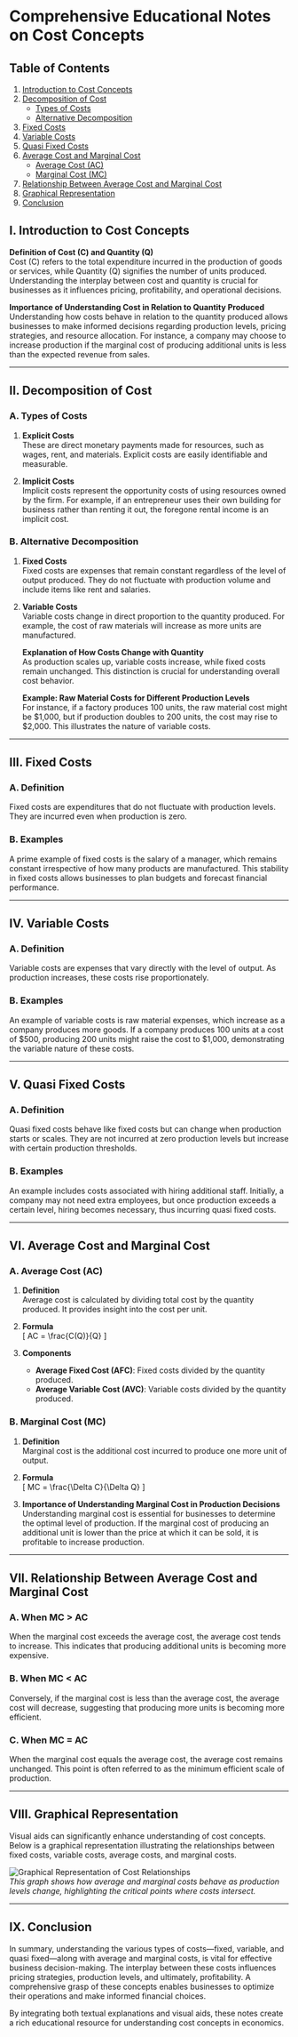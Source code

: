 # Comprehensive Educational Notes on Cost Concepts

## Table of Contents
1. [Introduction to Cost Concepts](#i-introduction-to-cost-concepts)
2. [Decomposition of Cost](#ii-decomposition-of-cost)
   - [Types of Costs](#a-types-of-costs)
   - [Alternative Decomposition](#b-alternative-decomposition)
3. [Fixed Costs](#iii-fixed-costs)
4. [Variable Costs](#iv-variable-costs)
5. [Quasi Fixed Costs](#v-quasi-fixed-costs)
6. [Average Cost and Marginal Cost](#vi-average-cost-and-marginal-cost)
   - [Average Cost (AC)](#a-average-cost-ac)
   - [Marginal Cost (MC)](#b-marginal-cost-mc)
7. [Relationship Between Average Cost and Marginal Cost](#vii-relationship-between-average-cost-and-marginal-cost)
8. [Graphical Representation](#viii-graphical-representation)
9. [Conclusion](#ix-conclusion)

## I. Introduction to Cost Concepts

**Definition of Cost (C) and Quantity (Q)**  
Cost (C) refers to the total expenditure incurred in the production of goods or services, while Quantity (Q) signifies the number of units produced. Understanding the interplay between cost and quantity is crucial for businesses as it influences pricing, profitability, and operational decisions.

**Importance of Understanding Cost in Relation to Quantity Produced**  
Understanding how costs behave in relation to the quantity produced allows businesses to make informed decisions regarding production levels, pricing strategies, and resource allocation. For instance, a company may choose to increase production if the marginal cost of producing additional units is less than the expected revenue from sales.

---

## II. Decomposition of Cost

### A. Types of Costs

1. **Explicit Costs**  
   These are direct monetary payments made for resources, such as wages, rent, and materials. Explicit costs are easily identifiable and measurable.

2. **Implicit Costs**  
   Implicit costs represent the opportunity costs of using resources owned by the firm. For example, if an entrepreneur uses their own building for business rather than renting it out, the foregone rental income is an implicit cost.

### B. Alternative Decomposition

1. **Fixed Costs**  
   Fixed costs are expenses that remain constant regardless of the level of output produced. They do not fluctuate with production volume and include items like rent and salaries.

2. **Variable Costs**  
   Variable costs change in direct proportion to the quantity produced. For example, the cost of raw materials will increase as more units are manufactured. 

   **Explanation of How Costs Change with Quantity**  
   As production scales up, variable costs increase, while fixed costs remain unchanged. This distinction is crucial for understanding overall cost behavior.

   **Example: Raw Material Costs for Different Production Levels**  
   For instance, if a factory produces 100 units, the raw material cost might be $1,000, but if production doubles to 200 units, the cost may rise to $2,000. This illustrates the nature of variable costs.

---

## III. Fixed Costs

### A. Definition  
Fixed costs are expenditures that do not fluctuate with production levels. They are incurred even when production is zero.

### B. Examples  
A prime example of fixed costs is the salary of a manager, which remains constant irrespective of how many products are manufactured. This stability in fixed costs allows businesses to plan budgets and forecast financial performance.

---

## IV. Variable Costs

### A. Definition  
Variable costs are expenses that vary directly with the level of output. As production increases, these costs rise proportionately.

### B. Examples  
An example of variable costs is raw material expenses, which increase as a company produces more goods. If a company produces 100 units at a cost of $500, producing 200 units might raise the cost to $1,000, demonstrating the variable nature of these costs.

---

## V. Quasi Fixed Costs

### A. Definition  
Quasi fixed costs behave like fixed costs but can change when production starts or scales. They are not incurred at zero production levels but increase with certain production thresholds.

### B. Examples  
An example includes costs associated with hiring additional staff. Initially, a company may not need extra employees, but once production exceeds a certain level, hiring becomes necessary, thus incurring quasi fixed costs.

---

## VI. Average Cost and Marginal Cost

### A. Average Cost (AC)

1. **Definition**  
   Average cost is calculated by dividing total cost by the quantity produced. It provides insight into the cost per unit.

2. **Formula**  
   \[
   AC = \frac{C(Q)}{Q}
   \]

3. **Components**  
   - **Average Fixed Cost (AFC)**: Fixed costs divided by the quantity produced.
   - **Average Variable Cost (AVC)**: Variable costs divided by the quantity produced.

### B. Marginal Cost (MC)

1. **Definition**  
   Marginal cost is the additional cost incurred to produce one more unit of output.

2. **Formula**  
   \[
   MC = \frac{\Delta C}{\Delta Q}
   \]

3. **Importance of Understanding Marginal Cost in Production Decisions**  
   Understanding marginal cost is essential for businesses to determine the optimal level of production. If the marginal cost of producing an additional unit is lower than the price at which it can be sold, it is profitable to increase production.

---

## VII. Relationship Between Average Cost and Marginal Cost

### A. When MC > AC  
When the marginal cost exceeds the average cost, the average cost tends to increase. This indicates that producing additional units is becoming more expensive.

### B. When MC < AC  
Conversely, if the marginal cost is less than the average cost, the average cost will decrease, suggesting that producing more units is becoming more efficient.

### C. When MC = AC  
When the marginal cost equals the average cost, the average cost remains unchanged. This point is often referred to as the minimum efficient scale of production.

---

## VIII. Graphical Representation

Visual aids can significantly enhance understanding of cost concepts. Below is a graphical representation illustrating the relationships between fixed costs, variable costs, average costs, and marginal costs.

![Graphical Representation of Cost Relationships](frame_00_08_30.jpg)  
*This graph shows how average and marginal costs behave as production levels change, highlighting the critical points where costs intersect.*

---

## IX. Conclusion

In summary, understanding the various types of costs—fixed, variable, and quasi fixed—along with average and marginal costs, is vital for effective business decision-making. The interplay between these costs influences pricing strategies, production levels, and ultimately, profitability. A comprehensive grasp of these concepts enables businesses to optimize their operations and make informed financial choices.

By integrating both textual explanations and visual aids, these notes create a rich educational resource for understanding cost concepts in economics.
